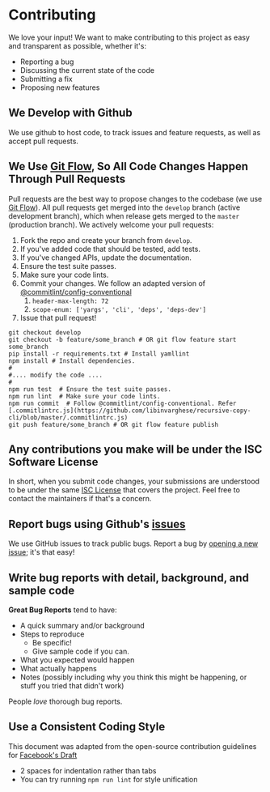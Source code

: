 # Contributing
We love your input! We want to make contributing to this project as easy and transparent as possible, whether it's:

- Reporting a bug
- Discussing the current state of the code
- Submitting a fix
- Proposing new features

## We Develop with Github
We use github to host code, to track issues and feature requests, as well as accept pull requests.

## We Use [Git Flow](https://www.atlassian.com/git/tutorials/comparing-workflows/gitflow-workflow), So All Code Changes Happen Through Pull Requests
Pull requests are the best way to propose changes to the codebase (we use [Git Flow](hhttps://www.atlassian.com/git/tutorials/comparing-workflows/gitflow-workflow)). All pull requests get merged into the `develop` branch (active development branch), which when release gets merged to the `master` (production branch). We actively welcome your pull requests:

1. Fork the repo and create your branch from `develop`.
1. If you've added code that should be tested, add tests.
1. If you've changed APIs, update the documentation.
1. Ensure the test suite passes.
1. Make sure your code lints.
1. Commit your changes. We follow an adapted version of [@commitlint/config-conventional](https://github.com/conventional-changelog/commitlint/tree/master/@commitlint/config-conventional)
   1. `header-max-length: 72`
   1. `scope-enum: ['yargs', 'cli', 'deps', 'deps-dev']`
1. Issue that pull request!

```shellscript
git checkout develop
git checkout -b feature/some_branch # OR git flow feature start some_branch
pip install -r requirements.txt # Install yamllint
npm install # Install dependencies.
#
#.... modify the code ....
#
npm run test  # Ensure the test suite passes.
npm run lint  # Make sure your code lints.
npm run commit  # Follow @commitlint/config-conventional. Refer [.commitlintrc.js](https://github.com/libinvarghese/recursive-copy-cli/blob/master/.commitlintrc.js)
git push feature/some_branch # OR git flow feature publish
```

## Any contributions you make will be under the ISC Software License
In short, when you submit code changes, your submissions are understood to be under the same [ISC License](http://choosealicense.com/licenses/isc/) that covers the project. Feel free to contact the maintainers if that's a concern.

## Report bugs using Github's [issues](https://github.com/libinvarghese/recursive-copy-cli/issues)
We use GitHub issues to track public bugs. Report a bug by [opening a new issue](); it's that easy!

## Write bug reports with detail, background, and sample code

**Great Bug Reports** tend to have:

- A quick summary and/or background
- Steps to reproduce
  - Be specific!
  - Give sample code if you can.
- What you expected would happen
- What actually happens
- Notes (possibly including why you think this might be happening, or stuff you tried that didn't work)

People *love* thorough bug reports.

## Use a Consistent Coding Style
This document was adapted from the open-source contribution guidelines for [Facebook's Draft](https://github.com/facebook/draft-js/blob/a9316a723f9e918afde44dea68b5f9f39b7d9b00/CONTRIBUTING.md)

* 2 spaces for indentation rather than tabs
* You can try running `npm run lint` for style unification

